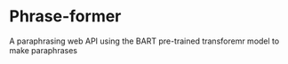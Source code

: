 # Phrase-former

A paraphrasing web API using the BART pre-trained transforemr model to make paraphrases

